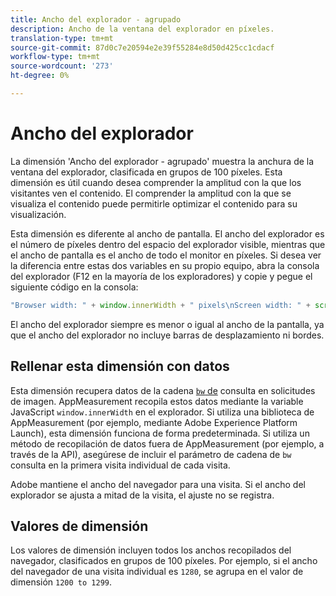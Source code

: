 ```yaml
---
title: Ancho del explorador - agrupado
description: Ancho de la ventana del explorador en píxeles.
translation-type: tm+mt
source-git-commit: 87d0c7e20594e2e39f55284e8d50d425cc1cdacf
workflow-type: tm+mt
source-wordcount: '273'
ht-degree: 0%

---
```



# Ancho del explorador

La dimensión &#39;Ancho del explorador - agrupado&#39; muestra la anchura de la ventana del explorador, clasificada en grupos de 100 píxeles. Esta dimensión es útil cuando desea comprender la amplitud con la que los visitantes ven el contenido. El comprender la amplitud con la que se visualiza el contenido puede permitirle optimizar el contenido para su visualización.

Esta dimensión es diferente al ancho de pantalla. El ancho del explorador es el número de píxeles dentro del espacio del explorador visible, mientras que el ancho de pantalla es el ancho de todo el monitor en píxeles. Si desea ver la diferencia entre estas dos variables en su propio equipo, abra la consola del explorador (F12 en la mayoría de los exploradores) y copie y pegue el siguiente código en la consola:

```javascript
"Browser width: " + window.innerWidth + " pixels\nScreen width: " + screen.width + " pixels";
```

El ancho del explorador siempre es menor o igual al ancho de la pantalla, ya que el ancho del explorador no incluye barras de desplazamiento ni bordes.

## Rellenar esta dimensión con datos

Esta dimensión recupera datos de la cadena [`bw` de](/help/implement/validate/query-parameters.md) consulta en solicitudes de imagen. AppMeasurement recopila estos datos mediante la variable JavaScript `window.innerWidth` en el explorador. Si utiliza una biblioteca de AppMeasurement (por ejemplo, mediante Adobe Experience Platform Launch), esta dimensión funciona de forma predeterminada. Si utiliza un método de recopilación de datos fuera de AppMeasurement (por ejemplo, a través de la API), asegúrese de incluir el parámetro de cadena de `bw` consulta en la primera visita individual de cada visita.

Adobe mantiene el ancho del navegador para una visita. Si el ancho del explorador se ajusta a mitad de la visita, el ajuste no se registra.

## Valores de dimensión

Los valores de dimensión incluyen todos los anchos recopilados del navegador, clasificados en grupos de 100 píxeles. Por ejemplo, si el ancho del navegador de una visita individual es `1280`, se agrupa en el valor de dimensión `1200 to 1299`.
